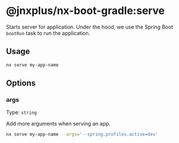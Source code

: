 # @jnxplus/nx-boot-gradle:serve

Starts server for application.
Under the hood, we use the Spring Boot `bootRun` task to run the application.

## Usage

```bash
nx serve my-app-name
```

## Options

### args

Type: `string`

Add more arguments when serving an app.

```bash
nx serve my-app-name --args='--spring.profiles.active=dev'
```
